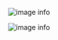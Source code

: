![image info](https://cdn.imgchest.com/files/46acqqn5zk7.gif)

![image info](https://cdn.imgchest.com/files/4apc556ngg4.gif)
